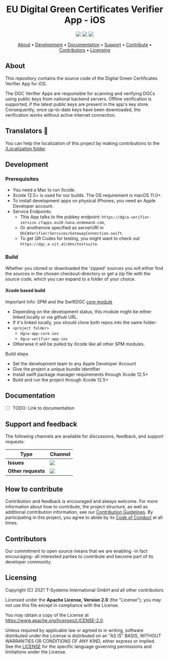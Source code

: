 <h1 align="center">
    EU Digital Green Certificates Verifier App - iOS
</h1>

<p align="center">
    <a href="/../../commits/" title="Last Commit"><img src="https://img.shields.io/github/last-commit/eu-digital-green-certificates/dgca-verifier-app-ios?style=flat"></a>
    <a href="/../../issues" title="Open Issues"><img src="https://img.shields.io/github/issues/eu-digital-green-certificates/dgca-verifier-app-ios?style=flat"></a>
    <a href="./LICENSE" title="License"><img src="https://img.shields.io/badge/License-Apache%202.0-green.svg?style=flat"></a>
</p>

<p align="center">
  <a href="#about">About</a> •
  <a href="#development">Development</a> •
  <a href="#documentation">Documentation</a> •
  <a href="#support-and-feedback">Support</a> •
  <a href="#how-to-contribute">Contribute</a> •
  <a href="#contributors">Contributors</a> •
  <a href="#licensing">Licensing</a>
</p>

## About

This repository contains the source code of the Digital Green Certificates Verifier App for iOS.

The DGC Verifier Apps are responsible for scanning and verifying DGCs using public keys from national backend servers. Offline verification is supported, if the latest public keys are present in the app's key store. Consequently, once up-to-date keys have been downloaded, the verification works without active internet connection.

## Translators 💬

You can help the localization of this project by making contributions to the [/Localization folder](Localization/DGCAVerifier).

## Development

### Prerequisites

- You need a Mac to run Xcode.
- Xcode 12.5+ is used for our builds. The OS requirement is macOS 11.0+.
- To install development apps on physical iPhones, you need an Apple Developer account.
- Service Endpoints:
  - This App talks to the pubkey endpoint: `https://dgca-verifier-service.cfapps.eu10.hana.ondemand.com`,
  - Or anotherone specified as serverURI in `DGCAVerifier/Services/GatewayConnection.swift`.
  - To get QR Codes for testing, you might want to check out `https://dgc.a-sit.at/ehn/testsuite`.

### Build

Whether you cloned or downloaded the 'zipped' sources you will either find the sources in the chosen checkout-directory or get a zip file with the source code, which you can expand to a folder of your choice.

#### Xcode based build


Important Info: SPM and the SwiftDGC [core module](https://github.com/eu-digital-green-certificates/dgca-app-core-ios)
- Depending on the development status, this module might be either linked locally or via github URL.
- If it's linked locally, you should clone both repos into the same folder:
- `<project folder>`
    - `dgca-app-core-ios`
    - `dgca-verifier-app-ios`
- Otherwise it will be pulled by Xcode like all other SPM modules.

Build steps
- Set the development team to any Apple Developer Account
- Give the project a unique bundle identifier
- Install swift package manager requirements through Xcode 12.5+
- Build and run the project through Xcode 12.5+

## Documentation

- [ ] TODO: Link to documentation

## Support and feedback

The following channels are available for discussions, feedback, and support requests:

| Type               | Channel                                                                                                                                                                          |
| ------------------ | -------------------------------------------------------------------------------------------------------------------------------------------------------------------------------- |
| **Issues**         | <a href="/../../issues" title="Open Issues"><img src="https://img.shields.io/github/issues/eu-digital-green-certificates/dgca-verifier-app-ios?style=flat"></a>                  |
| **Other requests** | <a href="mailto:opensource@telekom.de" title="Email DGC Team"><img src="https://img.shields.io/badge/email-DGC%20team-green?logo=mail.ru&style=flat-square&logoColor=white"></a> |

## How to contribute

Contribution and feedback is encouraged and always welcome. For more information about how to contribute, the project structure, as well as additional contribution information, see our [Contribution Guidelines](./CONTRIBUTING.md). By participating in this project, you agree to abide by its [Code of Conduct](./CODE_OF_CONDUCT.md) at all times.

## Contributors

Our commitment to open source means that we are enabling -in fact encouraging- all interested parties to contribute and become part of its developer community.

## Licensing

Copyright (C) 2021 T-Systems International GmbH and all other contributors

Licensed under the **Apache License, Version 2.0** (the "License"); you may not use this file except in compliance with the License.

You may obtain a copy of the License at https://www.apache.org/licenses/LICENSE-2.0.

Unless required by applicable law or agreed to in writing, software distributed under the License is distributed on an "AS IS" BASIS, WITHOUT WARRANTIES OR CONDITIONS OF ANY KIND, either express or implied. See the [LICENSE](./LICENSE) for the specific language governing permissions and limitations under the License.
